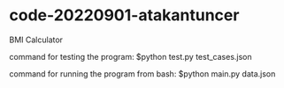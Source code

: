 # code-20220901-atakantuncer

BMI Calculator

command for testing the program:
$python test.py test_cases.json

command for running the program from bash:
$python main.py data.json

